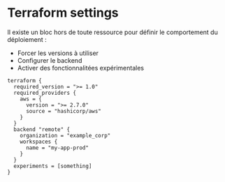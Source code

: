 <!-- .slide:  class="with-code-bg-dark" -->

# Terraform settings

Il existe un bloc hors de toute ressource pour définir le comportement du déploiement :

* Forcer les versions à utiliser
* Configurer le backend
* Activer des fonctionnalitées expérimentales

```hcl-terrafom
terraform {
  required_version = ">= 1.0"
  required_providers {
    aws = {
      version = ">= 2.7.0"
      source = "hashicorp/aws"
    }
  }
  backend "remote" {
    organization = "example_corp"
    workspaces {
      name = "my-app-prod"
    }
  }
  experiments = [something]
}
```
